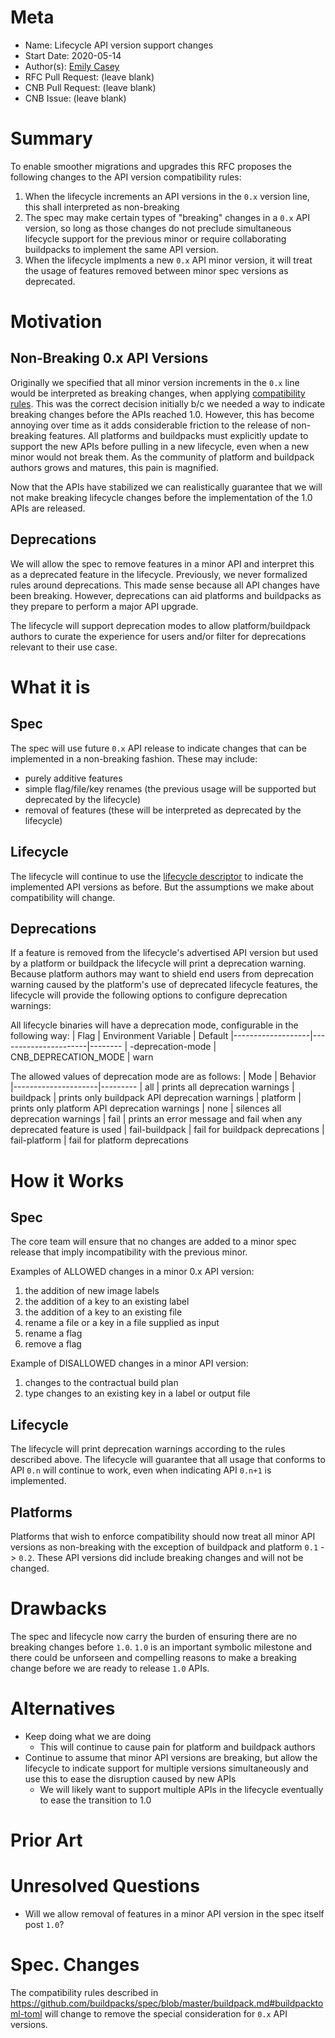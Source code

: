 # Meta
[meta]: #meta
- Name: Lifecycle API version support changes
- Start Date: 2020-05-14
- Author(s): [Emily Casey](https://github.com/ekcasey)
- RFC Pull Request: (leave blank)
- CNB Pull Request: (leave blank)
- CNB Issue: (leave blank)

# Summary
[summary]: #summary

To enable smoother migrations and upgrades this RFC proposes the following changes to the API version compatibility rules:

1. When the lifecycle increments an API versions in the `0.x` version line, this shall interpreted as non-breaking
1. The spec may make certain types of "breaking" changes in a `0.x` API version, so long as those changes do not preclude simultaneous lifecycle support for the previous minor or require collaborating buildpacks to implement the same API version.
1. When the lifecycle implments a new `0.x` API minor version, it will treat the usage of features removed between minor spec versions as deprecated.

# Motivation
[motivation]: #motivation

## Non-Breaking 0.x API Versions
Originally we specified that all minor version increments in the `0.x` line would be interpreted as breaking changes, when applying [compatibility rules](https://github.com/buildpacks/spec/blob/master/buildpack.md#buildpacktoml-toml).
This was the correct decision initially b/c we needed a way to indicate breaking changes before the APIs reached 1.0.
However, this has become annoying over time as it adds considerable friction to the release of non-breaking features. All platforms and buildpacks must explicitly update to support the new APIs before pulling in a new lifecycle, even when a new minor would not break them.
As the community of platform and buildpack authors grows and matures, this pain is magnified.

Now that the APIs have stabilized we can realistically guarantee that we will not make breaking lifecycle changes before the implementation of the 1.0 APIs are released.

## Deprecations
We will allow the spec to remove features in a minor API and interpret this as a deprecated feature in the lifecycle.
Previously, we never formalized rules around deprecations. This made sense because all API changes have been breaking.
However, deprecations can aid platforms and buildpacks as they prepare to perform a major API upgrade.

The lifecycle will support deprecation modes to allow platform/buildpack authors to curate the experience for users
and/or filter for deprecations relevant to their use case.

# What it is
[what-it-is]: #what-it-is

## Spec
The spec will use future `0.x` API release to indicate changes that can be implemented in a non-breaking fashion. These may include:
- purely additive features
- simple flag/file/key renames (the previous usage will be supported but deprecated by the lifecycle)
- removal of features (these will be interpreted as deprecated by the lifecycle)

## Lifecycle
The lifecycle will continue to use the [lifecycle descriptor](https://github.com/buildpacks/rfcs/blob/pack-publish-buildpack/text/0011-lifecycle-descriptor.md)
to indicate the implemented API versions as before. But the assumptions we make about compatibility will change.

## Deprecations
If a feature is removed from the lifecycle's advertised API version but used by a platform or buildpack the lifecycle will print a deprecation warning.
Because platform authors may want to shield end users from deprecation warning caused by the platform's use of deprecated
lifecycle features, the lifecycle will provide the following options to configure deprecation warnings:

All lifecycle binaries will have a deprecation mode, configurable in the following way:
| Flag              | Environment Variable | Default
|-------------------|----------------------|--------
| -deprecation-mode | CNB_DEPRECATION_MODE | warn

The allowed values of deprecation mode are as follows:
| Mode                | Behavior
|---------------------|---------
| all                 | prints all deprecation warnings
| buildpack           | prints only buildpack API deprecation warnings
| platform            | prints only platform API deprecation warnings
| none                | silences all deprecation warnings
| fail                | prints an error message and fail when any deprecated feature is used
| fail-buildpack      | fail for buildpack deprecations
| fail-platform       | fail for platform deprecations

# How it Works
[how-it-works]: #how-it-works
## Spec
The core team will ensure that no changes are added to a minor spec release that imply incompatibility with the previous minor.

Examples of ALLOWED changes in a minor 0.x API version:
1. the addition of new image labels
1. the addition of a key to an existing label
1. the addition of a key to an existing file
1. rename a file or a key in a file supplied as input
1. rename a flag
1. remove a flag

Example of DISALLOWED changes in a minor API version:
1. changes to the contractual build plan
2. type changes to an existing key in a label or output file

## Lifecycle
The lifecycle will print deprecation warnings according to the rules described above. The lifecycle will
guarantee that all usage that conforms to API `0.n` will continue to work, even when indicating API `0.n+1` is implemented.

## Platforms
Platforms that wish to enforce compatibility should now treat all minor API versions as non-breaking with the exception
of buildpack and platform `0.1` -> `0.2`. These API versions did include breaking changes and will not be changed.

# Drawbacks
[drawbacks]: #drawbacks

The spec and lifecycle now carry the burden of ensuring there are no breaking changes before `1.0`. `1.0` is an important symbolic
milestone and there could be unforseen and compelling reasons to make a breaking change before we are ready to release `1.0` APIs.

# Alternatives
[alternatives]: #alternatives

- Keep doing what we are doing
    - This will continue to cause pain for platform and buildpack authors
- Continue to assume that minor API versions are breaking, but allow the lifecycle to indicate support for multiple versions simultaneously and use this to ease the disruption caused by new APIs 
    - We will likely want to support multiple APIs in the lifecycle eventually to ease the transition to 1.0

# Prior Art
[prior-art]: #prior-art


# Unresolved Questions
[unresolved-questions]: #unresolved-questions

- Will we allow removal of features in a minor API version in the spec itself post `1.0`?

# Spec. Changes
[spec-changes]: #spec-changes
The compatibility rules described in https://github.com/buildpacks/spec/blob/master/buildpack.md#buildpacktoml-toml will change to remove the special consideration for `0.x` API versions.
